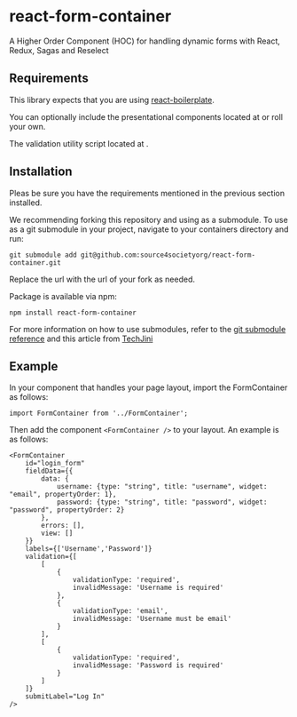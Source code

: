 # react-form-container
A Higher Order Component (HOC) for handling dynamic forms with React, Redux, Sagas and Reselect

## Requirements

This library expects that you are using [react-boilerplate](https://github.com/react-boilerplate/react-boilerplate). 

You can optionally include the presentational components located at []() or roll your own. 

The validation utility script located at []().

## Installation

Pleas be sure you have the requirements mentioned in the previous section installed.

We recommending forking this repository and using as a submodule. To use as a git submodule in your project, navigate to your containers directory and run:

    git submodule add git@github.com:source4societyorg/react-form-container.git

Replace the url with the url of your fork as needed.

Package is available via npm:

    npm install react-form-container

For more information on how to use submodules, refer to the [git submodule reference](https://git-scm.com/docs/git-submodule) and this article from [TechJini](http://www.techjini.com/blog/working-with-git-submodules/)

## Example

In your component that handles your page layout, import the FormContainer as follows:

    import FormContainer from '../FormContainer';

Then add the component `<FormContainer />` to your layout. An example is as follows:

    <FormContainer 
        id="login_form" 
        fieldData={{
            data: {
                username: {type: "string", title: "username", widget: "email", propertyOrder: 1},
                password: {type: "string", title: "password", widget: "password", propertyOrder: 2}
            },
            errors: [],
            view: []
        }}
        labels={['Username','Password']}
        validation={[
            [
                {
                    validationType: 'required',
                    invalidMessage: 'Username is required'                        
                },
                {
                    validationType: 'email',
                    invalidMessage: 'Username must be email'
                }
            ],
            [
                {
                    validationType: 'required',
                    invalidMessage: 'Password is required'
                }
            ]
        ]} 
        submitLabel="Log In"
    />

